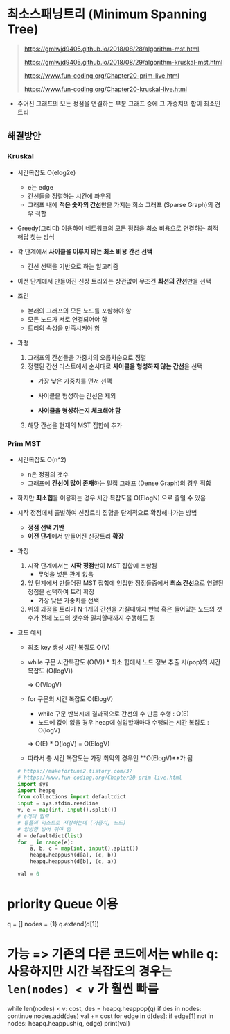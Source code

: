 # 최소스패닝트리 (Minimum Spanning Tree)

> https://gmlwjd9405.github.io/2018/08/28/algorithm-mst.html
>
> https://gmlwjd9405.github.io/2018/08/29/algorithm-kruskal-mst.html
>
> https://www.fun-coding.org/Chapter20-prim-live.html
>
> https://www.fun-coding.org/Chapter20-kruskal-live.html

- 주어진 그래프의 모든 정점을 연결하는 부분 그래프 중에 그 가중치의 합이 최소인 트리

## 해결방안

### Kruskal

- 시간복잡도 O(elog2e)
  - e는 edge
  - 간선들을 정렬하는 시간에 좌우됨
  - 그래프 내에 **적은 숫자의 간선**만을 가지는 희소 그래프 (Sparse Graph)의 경우 적합

- Greedy(그리디) 이용하여 네트워크의 모든 정점을 최소 비용으로 연결하는 최적 해답 찾는 방식

- 각 단계에서 **사이클을 이루지 않는 최소 비용 간선 선택**
  - 간선 선택을 기반으로 하는 알고리즘

- 이전 단계에서 만들어진 신장 트리와는 상관없이 무조건 **최선의 간선**만을 선택

- 조건

  - 본래의 그래프의 모든 노드를 포함해야 함
  - 모든 노드가 서로 연결되어야 함
  - 트리의 속성을 만족시켜야 함

- 과정
  1. 그래프의 간선들을 가중치의 오름차순으로 정렬
  2. 정렬된 간선 리스트에서 순서대로 **사이클을 형성하지 않는 간선**을 선택
     - 가장 낮은 가중치를 먼저 선택

     - 사이클을 형성하는 간선은 제외
     - **사이클을 형성하는지 체크해야 함**
  3. 해당 간선을 현재의 MST 집합에 추가

### Prim MST

- 시간복잡도 O(n^2)
  - n은 정점의 갯수
  - 그래프에 **간선이 많이 존재**하는 밀집 그래프 (Dense Graph)의 경우 적합
  
- 하지만 **최소힙**을 이용하는 경우 시간 복잡도을 O(ElogN) 으로 줄일 수 있음
  
- 시작 정점에서 출발하여 신장트리 집합을 단계적으로 확장해나가는 방법
  - **정점 선택 기반**
  - **이전 단계**에서 만들어진 신장트리 **확장**
  
- 과정
  1. 시작 단계에서는 **시작 정점**만이 MST 집합에 포함됨
     - 무엇을 넣든 관계 없음
  2. 앞 단계에서 만들어진 MST 집합에 인접한 정점들중에서 **최소 간선**으로 연결된 정점을 선택하여 트리 확장
     - 가장 낮은 가중치를 선택
  3. 위의 과정을 트리가 N-1개의 간선을 가질때까지 반복 혹은 들어있는 노드의 갯수가 전체 노드의 갯수와 일치할때까지 수행해도 됨

- 코드 예시

  - 최초 key 생성 시간 복잡도 O(V)
  
  - while 구문 시간복잡도 (O(V)) * 최소 힙에서 노드 정보 추출 시(pop)의 시간 복잡도 (O(logV))
  
    => O(VlogV)
  
  - for 구문의 시간 복잡도 O(ElogV)
  
    - while 구문 반복시에 결과적으로 간선의 수 만큼 수행 : O(E)
    - 노드에 값이 없을 경우 heap에 삽입할때마다 수행되는 시간 복잡도 : O(logV)
  
    => O(E) * O(logV) = O(ElogV)
  
  - 따라서 총 시간 복잡도는 가장 최악의 경우인 **O(ElogV)**가 됨
  
  ```python
  # https://makefortune2.tistory.com/37
  # https://www.fun-coding.org/Chapter20-prim-live.html
  import sys
  import heapq
  from collections import defaultdict
  input = sys.stdin.readline
  v, e = map(int, input().split())
  # e개의 입력
  # 튜플의 리스트로 저장하는데 (가중치, 노드)
  # 양방향 넣어 줘야 함
  d = defaultdict(list)
  for _ in range(e):
      a, b, c = map(int, input().split())
      heapq.heappush(d[a], (c, b))
      heapq.heappush(d[b], (c, a))
  
  val = 0
# priority Queue 이용
  q = []
  nodes = {1}
  q.extend(d[1])
  # 가능 => 기존의 다른 코드에서는 while q: 사용하지만 시간 복잡도의 경우는 `len(nodes) < v` 가 훨씬 빠름
  while len(nodes) < v:
      cost, des = heapq.heappop(q)
      if des in nodes:
          continue
      nodes.add(des)
      val += cost
      for edge in d[des]:
          if edge[1] not in nodes:
              heapq.heappush(q, edge)
  print(val)
  ```
  
  